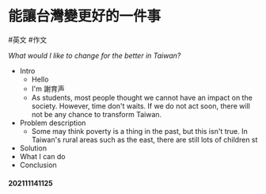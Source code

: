 # 能讓台灣變更好的一件事
#英文 #作文 

*What would I like to change for the better in Taiwan?*



- Intro
	- Hello
	- I'm 謝育声
	- As students, most people thought we cannot have an impact on the society. However, time don't waits. If we do not act soon, there will not be any chance to transform Taiwan.
- Problem description
	- Some may think poverty is a thing in the past, but this isn't true. In Taiwan's rural areas such as the east, there are still lots of children st
- Solution
- What I can do 
- Conclusion

#### 202111141125


